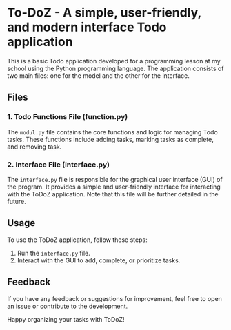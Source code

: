 # To-DoZ - A simple, user-friendly, and modern interface Todo application

This is a basic Todo application developed for a programming lesson at my school using the Python programming language. The application consists of two main files: one for the model and the other for the interface.

## Files

### 1. Todo Functions File (function.py)
The `modul.py` file contains the core functions and logic for managing Todo tasks. These functions include adding tasks, marking tasks as complete, and removing task.

### 2. Interface File (interface.py)
The `interface.py` file is responsible for the graphical user interface (GUI) of the program. It provides a simple and user-friendly interface for interacting with the ToDoZ application. Note that this file will be further detailed in the future.

## Usage

To use the ToDoZ application, follow these steps:
1. Run the `interface.py` file.
2. Interact with the GUI to add, complete, or prioritize tasks.


## Feedback
If you have any feedback or suggestions for improvement, feel free to open an issue or contribute to the development.

Happy organizing your tasks with ToDoZ!

